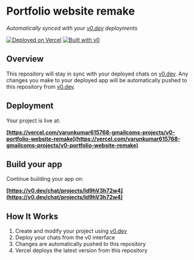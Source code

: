 # Portfolio website remake

*Automatically synced with your [v0.dev](https://v0.dev) deployments*

[![Deployed on Vercel](https://img.shields.io/badge/Deployed%20on-Vercel-black?style=for-the-badge&logo=vercel)](https://vercel.com/varunkumar615768-gmailcoms-projects/v0-portfolio-website-remake)
[![Built with v0](https://img.shields.io/badge/Built%20with-v0.dev-black?style=for-the-badge)](https://v0.dev/chat/projects/Id9hV3h72w4)

## Overview

This repository will stay in sync with your deployed chats on [v0.dev](https://v0.dev).
Any changes you make to your deployed app will be automatically pushed to this repository from [v0.dev](https://v0.dev).

## Deployment

Your project is live at:

**[https://vercel.com/varunkumar615768-gmailcoms-projects/v0-portfolio-website-remake](https://vercel.com/varunkumar615768-gmailcoms-projects/v0-portfolio-website-remake)**

## Build your app

Continue building your app on:

**[https://v0.dev/chat/projects/Id9hV3h72w4](https://v0.dev/chat/projects/Id9hV3h72w4)**

## How It Works

1. Create and modify your project using [v0.dev](https://v0.dev)
2. Deploy your chats from the v0 interface
3. Changes are automatically pushed to this repository
4. Vercel deploys the latest version from this repository
